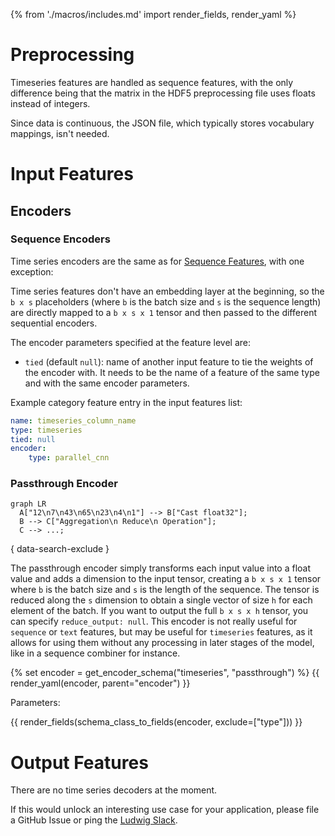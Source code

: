 {% from './macros/includes.md' import render_fields, render_yaml %}

# Preprocessing

Timeseries features are handled as sequence features, with the only difference being that the matrix in the HDF5
preprocessing file uses floats instead of integers.

Since data is continuous, the JSON file, which typically stores vocabulary mappings, isn't needed.

# Input Features

## Encoders

### Sequence Encoders

Time series encoders are the same as for [Sequence Features](../sequence_features#sequence-input-features-and-encoders), with one exception:

Time series features don't have an embedding layer at the beginning, so the `b x s` placeholders (where `b` is the batch
size and `s` is the sequence length) are directly mapped to a `b x s x 1` tensor and then passed to the different
sequential encoders.

The encoder parameters specified at the feature level are:

- `tied` (default `null`): name of another input feature to tie the weights of the encoder with. It needs to be the name of
a feature of the same type and with the same encoder parameters.

Example category feature entry in the input features list:

```yaml
name: timeseries_column_name
type: timeseries
tied: null
encoder: 
    type: parallel_cnn
```

### Passthrough Encoder

``` mermaid
graph LR
  A["12\n7\n43\n65\n23\n4\n1"] --> B["Cast float32"];
  B --> C["Aggregation\n Reduce\n Operation"];
  C --> ...;
```
{ data-search-exclude }

The passthrough encoder simply transforms each input value into a float value and adds a dimension to the input tensor,
creating a `b x s x 1` tensor where `b` is the batch size and `s` is the length of the sequence.
The tensor is reduced along the `s` dimension to obtain a single vector of size `h` for each element of the batch.
If you want to output the full `b x s x h` tensor, you can specify `reduce_output: null`.
This encoder is not really useful for `sequence` or `text` features, but may be useful for `timeseries` features, as it
allows for using them without any processing in later stages of the model, like in a sequence combiner for instance.

{% set encoder = get_encoder_schema("timeseries", "passthrough") %}
{{ render_yaml(encoder, parent="encoder") }}

Parameters:

{{ render_fields(schema_class_to_fields(encoder, exclude=["type"])) }}

# Output Features

There are no time series decoders at the moment.

If this would unlock an interesting use case for your application, please file a GitHub Issue or ping the
[Ludwig Slack](https://join.slack.com/t/ludwig-ai/shared_invite/zt-mrxo87w6-DlX5~73T2B4v_g6jj0pJcQ).
